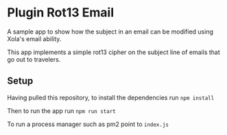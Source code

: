# Plugin Rot13 Email

A sample app to show how the subject in an email can be modified using Xola's email ability.

This app implements a simple rot13 cipher on the subject line of emails that go out to travelers.

## Setup
Having pulled this repository, to install the dependencies run `npm install`


Then to run the app run `npm run start`

To run a process manager such as pm2 point to `index.js`
